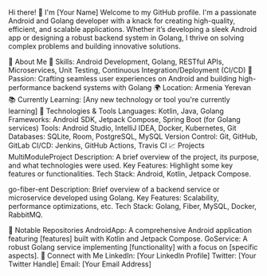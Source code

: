 Hi there! 👋 I'm [Your Name]
Welcome to my GitHub profile. I'm a passionate Android and Golang developer with a knack for creating high-quality, efficient, and scalable applications. Whether it’s developing a sleek Android app or designing a robust backend system in Golang, I thrive on solving complex problems and building innovative solutions.

🚀 About Me
🔧 Skills: Android Development, Golang, RESTful APIs, Microservices, Unit Testing, Continuous Integration/Deployment (CI/CD)
🌟 Passion: Crafting seamless user experiences on Android and building high-performance backend systems with Golang
🌍 Location: Armenia Yerevan
📚 Currently Learning: [Any new technology or tool you're currently learning]
🔨 Technologies & Tools
Languages: Kotlin, Java, Golang
Frameworks: Android SDK, Jetpack Compose, Spring Boot (for Golang services)
Tools: Android Studio, IntelliJ IDEA, Docker, Kubernetes, Git
Databases: SQLite, Room, PostgreSQL, MySQL
Version Control: Git, GitHub, GitLab
CI/CD: Jenkins, GitHub Actions, Travis CI
📈 Projects
MultiModuleProject
Description: A brief overview of the project, its purpose, and what technologies were used.
Key Features: Highlight some key features or functionalities.
Tech Stack: Android, Kotlin, Jetpack Compose.

go-fiber-ent
Description: Brief overview of a backend service or microservice developed using Golang.
Key Features: Scalability, performance optimizations, etc.
Tech Stack: Golang, Fiber, MySQL, Docker, RabbitMQ.

📂 Notable Repositories
AndroidApp: A comprehensive Android application featuring [features] built with Kotlin and Jetpack Compose.
GoService: A robust Golang service implementing [functionality] with a focus on [specific aspects].
💬 Connect with Me
LinkedIn: [Your LinkedIn Profile]
Twitter: [Your Twitter Handle]
Email: [Your Email Address]

